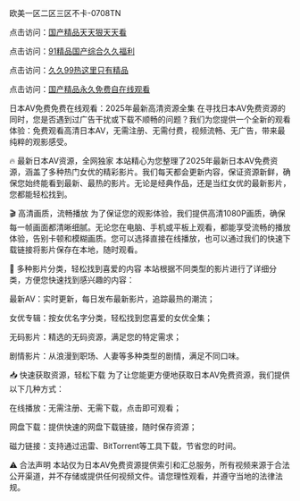 欧美一区二区三区不卡-0708TN

点击访问：<a href="https://heiliaoe8ajia.pages.dev">国产精品天天狠天天看</a>

点击访问：<a href="https://heiliaoxqkkct.pages.dev">91精品国产综合久久福利</a>

点击访问：<a href="https://heiliaoxwd5i8.pages.dev">久久99热这里只有精品</a>

点击访问：<a href="https://heiliaowt0d7p.pages.dev">国产精品永久免费自在线观看</a>

日本AV免费免费在线观看：2025年最新高清资源全集
在寻找日本AV免费资源的同时，您是否遇到过广告干扰或下载不顺畅的问题？我们为您提供一个全新的观看体验：免费观看高清日本AV，无需注册、无需付费，视频流畅、无广告，带来最纯粹的观影感受。

🔥 最新日本AV资源，全网独家
本站精心为您整理了2025年最新日本AV免费资源，涵盖了多种热门女优的精彩影片。我们每天都会更新内容，保证资源新鲜，确保您始终能看到最新、最热的影片。无论是经典作品，还是当红女优的最新影片，您都能轻松找到。

🎬 高清画质，流畅播放
为了保证您的观影体验，我们提供高清1080P画质，确保每一帧画面都清晰细腻。无论您在电脑、手机或平板上观看，都能享受流畅的播放体验，告别卡顿和模糊画质。您可以选择直接在线播放，也可以通过我们的快速下载链接将影片保存在本地，随时观看。

📂 多种影片分类，轻松找到喜爱的内容
本站根据不同类型的影片进行了详细分类，方便您快速找到感兴趣的内容：

最新AV：实时更新，每日发布最新影片，追踪最热的潮流；

女优专辑：按女优名字分类，轻松找到您喜爱的女优全集；

无码影片：精选的无码资源，满足您的特定需求；

剧情影片：从浪漫到职场、人妻等多种类型的剧情，满足不同口味。

📥 快速获取资源，轻松下载
为了让您能更方便地获取日本AV免费资源，我们提供以下几种方式：

在线播放：无需注册、无需下载，点击即可观看；

网盘下载：提供快速的网盘下载链接，随时保存资源；

磁力链接：支持通过迅雷、BitTorrent等工具下载，节省您的时间。

⚠️ 合法声明
本站仅为日本AV免费资源提供索引和汇总服务，所有视频来源于合法公开渠道，并不存储或提供任何视频文件。请您理性观看，并遵守当地的法律法规。





<span style="display:none;">[Canonical link] ( ）</span>












